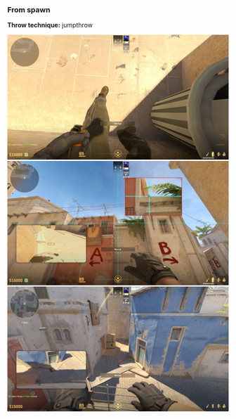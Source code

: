 ### From spawn
**Throw technique:** jumpthrow

![](img/short-tspawn_0.jpg)![](img/short-tspawn_1.jpg)![](img/short-tspawn_2.jpg)